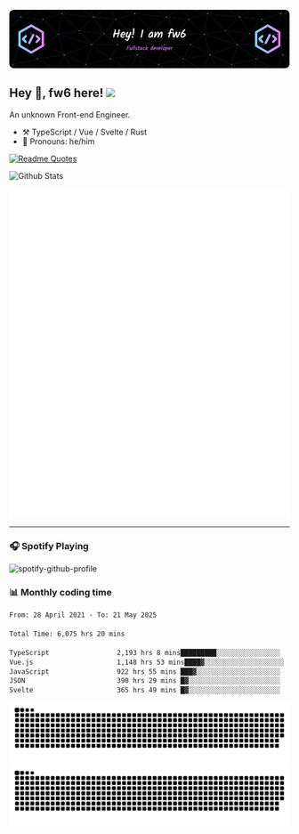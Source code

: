 ![Header](github-header-image.png)

## Hey 👋, fw6 here! <img src="https://github.githubassets.com/images/mona-whisper.gif" height="24" />


An unknown Front-end Engineer.

-   :hammer_and_pick: TypeScript / Vue / Svelte / Rust
-   :man: Pronouns: he/him


[![Readme Quotes](https://quotes-github-readme.vercel.app/api?type=horizontal&theme=algolia)](https://github.com/piyushsuthar/github-readme-quotes)



![Github Stats](https://github-readme-stats.vercel.app/api?username=fw6&bg_color=30,e96443,904e95&title_color=fff&text_color=fff)

![](https://raw.githubusercontent.com/fw6/github-stats-transparent/output/generated/overview.svg)
![](https://raw.githubusercontent.com/fw6/github-stats-transparent/output/generated/languages.svg)


---

### 🎧 Spotify Playing

<!-- ![spotify-github-profile](/img/default.svg) -->

![spotify-github-profile](https://spotify-github-profile.vercel.app/api/view.svg?uid=r6wn4hdvypv0lkzyrj0e0pjct&cover_image=true&theme=default&show_offline=true&background_color=9a10ad&interchange=true&bar_color_cover=true)



### :bar_chart: Monthly coding time 

<!--START_SECTION:waka-->

```txt
From: 28 April 2021 - To: 21 May 2025

Total Time: 6,075 hrs 20 mins

TypeScript                 2,193 hrs 8 mins█████████░░░░░░░░░░░░░░░░   36.10 %
Vue.js                     1,148 hrs 53 mins████▓░░░░░░░░░░░░░░░░░░░░   18.91 %
JavaScript                 922 hrs 55 mins ███▓░░░░░░░░░░░░░░░░░░░░░   15.19 %
JSON                       390 hrs 29 mins █▓░░░░░░░░░░░░░░░░░░░░░░░   06.43 %
Svelte                     365 hrs 49 mins █▓░░░░░░░░░░░░░░░░░░░░░░░   06.02 %
```

<!--END_SECTION:waka-->




![github contribution grid snake animation](https://raw.githubusercontent.com/platane/platane/output/github-contribution-grid-snake-dark.svg#gh-dark-mode-only)![github contribution grid snake animation](https://raw.githubusercontent.com/platane/platane/output/github-contribution-grid-snake.svg#gh-light-mode-only)
